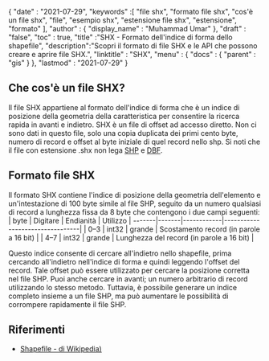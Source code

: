 {
  "date" : "2021-07-29",
  "keywords" :[ "file shx", "formato file shx", "cos'è un file shx", "file", "esempio shx", "estensione file shx", "estensione", "formato" ],
  "author" : {
    "display_name" : "Muhammad Umar"
},
  "draft" : "false",
  "toc" : true,
  "title" :"SHX - Formato dell'indice di forma dello shapefile",
  "description":"Scopri il formato di file SHX e le API che possono creare e aprire file SHX.",
  "linktitle" : "SHX",
  "menu" : {
    "docs" : {
      "parent" : "gis"
}
},
  "lastmod" : "2021-07-29"
}

## Che cos'è un file SHX?
Il file SHX appartiene al formato dell'indice di forma che è un indice di posizione della geometria della caratteristica per consentire la ricerca rapida in avanti e indietro. SHX è un file di offset ad accesso diretto. Non ci sono dati in questo file, solo una copia duplicata dei primi cento byte, numero di record e offset al byte iniziale di quel record nello shp. Si noti che il file con estensione .shx non lega [SHP](/it/gis/shp/) e [DBF](/it/database/dbf/).

## Formato file SHX
Il formato SHX contiene l'indice di posizione della geometria dell'elemento e un'intestazione di 100 byte simile al file SHP, seguito da un numero qualsiasi di record a lunghezza fissa da 8 byte che contengono i due campi seguenti:
| byte | Digitare | Endianità | Utilizzo |
-------|-------|------------|---------------------------------|
| 0–3 | int32 | grande | Scostamento record (in parole a 16 bit) |
| 4–7 | int32 | grande | Lunghezza del record (in parole a 16 bit) |

Questo indice consente di cercare all'indietro nello shapefile, prima cercando all'indietro nell'indice di forma e quindi leggendo l'offset del record. Tale offset può essere utilizzato per cercare la posizione corretta nel file SHP. Puoi anche cercare in avanti; un numero arbitrario di record utilizzando lo stesso metodo. Tuttavia, è possibile generare un indice completo insieme a un file SHP, ma può aumentare le possibilità di corrompere rapidamente il file SHP.


## Riferimenti

* [Shapefile - di Wikipedia)](https://en.wikipedia.org/wiki/Shapefile)


